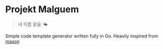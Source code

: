# Projekt Malguem

> 내 이름 맑음 🌤️

Simple code template generator written fully in Go. Heavily inspired from [mason](https://github.com/felangel/mason)
